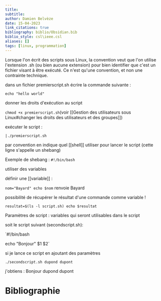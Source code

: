 ```yaml
---
title: 
subtitle:
author: Damien Belvèze
date: 15-04-2023
link_citations: true
bibliography: biblio/Obsidian.bib
biblio_style: csl\ieee.csl
aliases: []
tags: [linux, programmation]
---
```



Lorsque l'on écrit des scripts sous Linux, la convention veut que l'on utilise l'extension .sh (ou bien aucune extension) pour bien identifier que c'est un fichier visant à être exécuté. Ce n'est qu'une convention, et non une contrainte technique.

dans un fichier premierscript.sh écrire la commande suivante :

`echo "hello world"`

donner les droits d'exécution au script

`chmod +x premierscript.sh`(voir [[Gestion des utilisateurs sous Linux#changer les droits des utilisateurs et des groupes]])

exécuter le script : 

`|./premierscript.sh`

par convention en indique quel [[shell]] utiliser pour lancer le script (cette ligne s'appelle un shebang)

Exemple de shebang : `#!/bin/bash`

utiliser des variables

définir une [[variable]] : 

`nom="Bayard"
echo $nom` renvoie Bayard

possibilité de récupérer le résultat d'une commande comme variable !

`resultat=$(ls -l script.sh)
echo $resultat`

Paramètres de script : variables qui seront utilisables dans le script

soit le script suivant (secondscript.sh): 

`#!/bin/bash

echo "Bonjour" $1 $2`

si je lance ce script en ajoutant des paramètres

`./secondscript.sh dupond dupont`

j'obtiens : Bonjour dupond dupont






# Bibliographie
